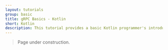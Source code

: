 ```yaml
---
layout: tutorials
group: basic
title: gRPC Basics - Kotlin
short: Kotlin
description: This tutorial provides a basic Kotlin programmer's introduction to working with gRPC.
---
```


> Page under construction.
